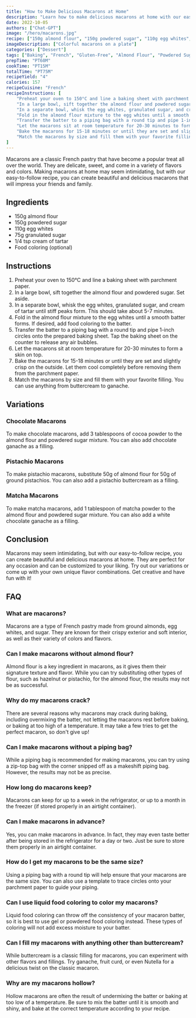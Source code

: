 ```yaml
---
title: "How to Make Delicious Macarons at Home"
description: "Learn how to make delicious macarons at home with our easy to follow recipe. Impress your friends and family with these beautiful and tasty treats."
date: 2022-10-05
authors: ["Chat-GPT"]
image: "/hero/macarons.jpg"
recipe: ["150g almond flour", "150g powdered sugar", "110g egg whites", "75g granulated sugar", "1/4 tsp cream of tartar", "Food coloring (optional)"]
imageDescription: ["Colorful macarons on a plate"]
categories: ["Dessert"]
tags: ["Baking", "French", "Gluten-Free", "Almond Flour", "Powdered Sugar"]
prepTime: "PT60M"
cookTime: "PT15M"
totalTime: "PT75M"
recipeYield: "4"
calories: 157
recipeCuisine: "French"
recipeInstructions: [
    "Preheat your oven to 150°C and line a baking sheet with parchment paper.",
    "In a large bowl, sift together the almond flour and powdered sugar. Set aside.",
    "In a separate bowl, whisk the egg whites, granulated sugar, and cream of tartar until stiff peaks form. This should take about 5-7 minutes.",
    "Fold in the almond flour mixture to the egg whites until a smooth batter forms. If desired, add food coloring to the batter.",
    "Transfer the batter to a piping bag with a round tip and pipe 1-inch circles onto the prepared baking sheet. Tap the baking sheet on the counter to release any air bubbles.",
    "Let the macarons sit at room temperature for 20-30 minutes to form a skin on top.",
    "Bake the macarons for 15-18 minutes or until they are set and slightly crisp on the outside. Let them cool completely before removing them from the parchment paper.",
    "Match the macarons by size and fill them with your favorite filling. You can use anything from buttercream to ganache."
]
---
```


Macarons are a classic French pastry that have become a popular treat all over the world. They are delicate, sweet, and come in a variety of flavors and colors. Making macarons at home may seem intimidating, but with our easy-to-follow recipe, you can create beautiful and delicious macarons that will impress your friends and family.

## Ingredients

- 150g almond flour
- 150g powdered sugar
- 110g egg whites
- 75g granulated sugar
- 1/4 tsp cream of tartar
- Food coloring (optional)

## Instructions

1. Preheat your oven to 150°C and line a baking sheet with parchment paper.
2. In a large bowl, sift together the almond flour and powdered sugar. Set aside.
3. In a separate bowl, whisk the egg whites, granulated sugar, and cream of tartar until stiff peaks form. This should take about 5-7 minutes.
4. Fold in the almond flour mixture to the egg whites until a smooth batter forms. If desired, add food coloring to the batter.
5. Transfer the batter to a piping bag with a round tip and pipe 1-inch circles onto the prepared baking sheet. Tap the baking sheet on the counter to release any air bubbles.
6. Let the macarons sit at room temperature for 20-30 minutes to form a skin on top.
7. Bake the macarons for 15-18 minutes or until they are set and slightly crisp on the outside. Let them cool completely before removing them from the parchment paper.
8. Match the macarons by size and fill them with your favorite filling. You can use anything from buttercream to ganache.

## Variations

### Chocolate Macarons

To make chocolate macarons, add 3 tablespoons of cocoa powder to the almond flour and powdered sugar mixture. You can also add chocolate ganache as a filling.

### Pistachio Macarons

To make pistachio macarons, substitute 50g of almond flour for 50g of ground pistachios. You can also add a pistachio buttercream as a filling.

### Matcha Macarons

To make matcha macarons, add 1 tablespoon of matcha powder to the almond flour and powdered sugar mixture. You can also add a white chocolate ganache as a filling.

## Conclusion

Macarons may seem intimidating, but with our easy-to-follow recipe, you can create beautiful and delicious macarons at home. They are perfect for any occasion and can be customized to your liking. Try out our variations or come up with your own unique flavor combinations. Get creative and have fun with it!

## FAQ

### What are macarons?

Macarons are a type of French pastry made from ground almonds, egg whites, and sugar. They are known for their crispy exterior and soft interior, as well as their variety of colors and flavors.

### Can I make macarons without almond flour?

Almond flour is a key ingredient in macarons, as it gives them their signature texture and flavor. While you can try substituting other types of flour, such as hazelnut or pistachio, for the almond flour, the results may not be as successful.

### Why do my macarons crack?

There are several reasons why macarons may crack during baking, including overmixing the batter, not letting the macarons rest before baking, or baking at too high of a temperature. It may take a few tries to get the perfect macaron, so don't give up!

### Can I make macarons without a piping bag?

While a piping bag is recommended for making macarons, you can try using a zip-top bag with the corner snipped off as a makeshift piping bag. However, the results may not be as precise.

### How long do macarons keep?

Macarons can keep for up to a week in the refrigerator, or up to a month in the freezer (if stored properly in an airtight container).

### Can I make macarons in advance?

Yes, you can make macarons in advance. In fact, they may even taste better after being stored in the refrigerator for a day or two. Just be sure to store them properly in an airtight container.

### How do I get my macarons to be the same size?

Using a piping bag with a round tip will help ensure that your macarons are the same size. You can also use a template to trace circles onto your parchment paper to guide your piping.

### Can I use liquid food coloring to color my macarons?

Liquid food coloring can throw off the consistency of your macaron batter, so it is best to use gel or powdered food coloring instead. These types of coloring will not add excess moisture to your batter.

### Can I fill my macarons with anything other than buttercream?

While buttercream is a classic filling for macarons, you can experiment with other flavors and fillings. Try ganache, fruit curd, or even Nutella for a delicious twist on the classic macaron.

### Why are my macarons hollow?

Hollow macarons are often the result of undermixing the batter or baking at too low of a temperature. Be sure to mix the batter until it is smooth and shiny, and bake at the correct temperature according to your recipe.